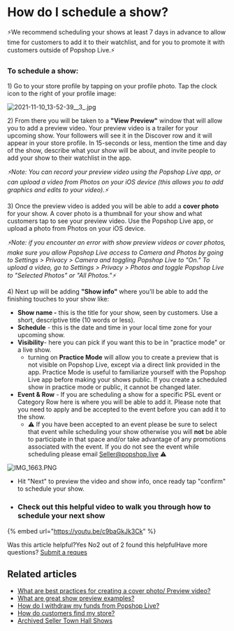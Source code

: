 # How do I schedule a show?

⚡️We recommend scheduling your shows at least 7 days in advance to allow time for customers to add it to their watchlist, and for you to promote it with customers outside of Popshop Live.⚡️

### To schedule a show:

1\) Go to your store profile by tapping on your profile photo. Tap the clock icon to the right of your profile image:

![2021-11-10\_13-52-39\_\_3\_.jpg](https://help.popshop.live/hc/article\_attachments/4409330170393/2021-11-10\_13-52-39\_\_3\_.jpg)

2\) From there you will be taken to a **"View Preview"** window that will allow you to add a preview video. Your preview video is a trailer for your upcoming show. Your followers will see it in the Discover row and it will appear in your store profile. In 15-seconds or less, mention the time and day of the show, describe what your show will be about, and invite people to add your show to their watchlist in the app.

_⚡️Note: You can record your preview video using the Popshop Live app, or can upload a video from Photos on your iOS device (this allows you to add graphics and edits to your video).⚡️_

3\) Once the preview video is added you will be able to add a **cover photo** for your show. A cover photo is a thumbnail for your show and what customers tap to see your preview video. Use the Popshop Live app, or upload a photo from Photos on your iOS device.

_⚡️Note: if you encounter an error with show preview videos or cover photos, make sure you allow Popshop Live access to Camera and Photos by going to Settings > Privacy > Camera and toggling Popshop Live to "On." To upload a video, go to Settings > Privacy > Photos and toggle Popshop Live to "Selected Photos" or "All Photos."⚡️_

4\) Next up will be adding **"Show info"** where you'll be able to add the finishing touches to your show like:

* **Show name -** this is the title for your show, seen by customers. Use a short, descriptive title (10 words or less).
* **Schedule** - this is the date and time in your local time zone for your upcoming show.
* **Visibility**- here you can pick if you want this to be in "practice mode" or a live show.&#x20;
  * turning on **Practice Mode** will allow you to create a preview that is not visible on Popshop Live, except via a direct link provided in the app. Practice Mode is useful to familiarize yourself with the Popshop Live app before making your shows public. If you create a scheduled show in practice mode or public, it cannot be changed later.
* **Event & Row** - If you are scheduling a show for a specific PSL event or Category Row here is where you will be able to add it. Please note that you need to apply and be accepted to the event before you can add it to the show.&#x20;
  * ⚠️ If you have been accepted to an event please be sure to select that event while scheduling your show otherwise you will **not** be able to participate in that space and/or take advantage of any promotions associated with the event. If you do not see the event while scheduling please email [Seller@popshop.live](mailto:Seller@popshop.live) ⚠️

![IMG\_1663.PNG](https://help.popshop.live/hc/article\_attachments/4413938705689/IMG\_1663.PNG)

* Hit "Next" to preview the video and show info, once ready tap "confirm" to schedule your show.
*   ### Check out this helpful video to walk you through how to schedule your next show



{% embed url="https://youtu.be/c9baGkJk3Ck" %}

Was this article helpful?Yes No2 out of 2 found this helpfulHave more questions? [Submit a reques](https://help.popshop.live/hc/en-us/requests/new)

## Related articles

* [What are best practices for creating a cover photo/ Preview video?](https://jamble.gitbook.io/popshop-live/scheduling-a-show/what-are-best-practices-for-creating-a-cover-photo-preview-video)
* [What are great show preview examples?](https://jamble.gitbook.io/popshop-live/scheduling-a-show/what-are-great-show-preview-examples)
* [How do I withdraw my funds from Popshop Live?](https://jamble.gitbook.io/popshop-live/payment-and-tax/how-do-i-withdraw-my-funds-from-popshop-live)
* [How do customers find my store?](https://jamble.gitbook.io/popshop-live/whats-new-this-month/announcements-2022/how-do-customers-find-my-store)
* [Archived Seller Town Hall Shows](https://jamble.gitbook.io/popshop-live/whats-new-this-month/seller-town-halls/archived-seller-town-hall-shows)
